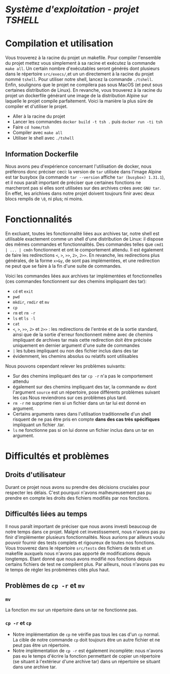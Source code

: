 ***Système d'exploitation - projet TSHELL***
========================

# Compilation et utilisation

Vous trouverez à la racine du projet un makefile. Pour compiler l'ensemble du projet mettez vous simplement à sa racine et exécutez la commande `make all`. Un certain nombre d'exécutables seront générés dont plusieurs dans le répertoire `src/execs/`,et un un directement à la racine du projet nommé `tshell`. Pour utiliser notre shell, lancez la commande `./tshell`. Enfin, soulignons que le projet ne compilera pas sous MacOS (et peut sous certaines distribution de Linux). En revanche, vous trouverez à la racine du projet un dockerfile générant une image de la distribution Alpine sur laquelle le projet compile parfaitement.
Voici la manière la plus sûre de compiler et d'utiliser le projet.
* Aller à la racine du projet
* Lancer les commandes `docker build -t tsh .` puis `docker run -ti tsh`
* Faire `cd home/tsh`
* Compiler avec `make all`
* Utiliser le shell avec `./tshell`
  
## Information Dockerfile

Nous avons peu d'expérience concernant l'utilisation de docker, nous préférons donc préciser ceci: la version de `tar` utilisée dans l'image Alpine est tar busybox (la commande `tar --version` affiche `tar (busybox) 1.31.1`), et il nous paraît important de préciser que certaines fonctions ne marcheront pas si elles sont utilisées sur des archives crées avec `GNU tar`. En effet, les arichives dans notre projet doivent toujours finir avec deux blocs remplis de `\0`, ni plus; ni moins.


# Fonctionnalités

En excluant, toutes les fonctionnalité liées aux archives tar, notre shell est utilisable exactement comme un shell d'une distribution de Linux: il dispose des mêmes commandes et fonctionnalités. Des commandes telles que `cmd1 | ... | cmdn` fonctionnent et ont le comportement attendu. Il est également de faire les redirections `<`, `>`, `>>`, `2>`, `2>>`. En revanche, les redirections plus générales, de la forme `x>&y`, de sont pas implémentées, et une redirection ne peut que se faire à la fin d'une suite de commandes.

Voici les commandes liées aux archives tar implémentées et fonctionnelles (ces commandes fonctionnent sur des chemins impliquant des tar):
* `cd` et `exit`
* `pwd`
* `mkdir`, `rmdir` et `mv`
* `cp`
* `rm` et `rm -r`
* `ls` et `ls -l`
* `cat`
* `<`, `>`, `>>`, `2>` et `2>>` : les redirections de l'entrée et de la sortie standard, ainsi que de la sortie d'erreur fonctionnent même avec de chemins impliquant de archives tar mais cette redirection doit être précisée uniquement en dernier argument d'une suite de commandes
* `|` les tubes impliquant ou non des fichier inclus dans des tar
* évidemment, les chemins absolus ou relatifs sont utilisables

Nous pouvons cependant relever les problèmes suivants:
* Sur des chemins impliquant des tar `cp -r` n'a pas le comportement attendu
* également sur des chemins impliquant des tar, la commande `mv` dont l'argument `source` est un répertoire, pose différents problèmes suivant les cas
Nous reviendrons sur ces problèmes plus tard.
* `rm -r` ne supprime rien si un fichier dans un tar lui est donné en argument.
* Certains arguments rares dans l'utilisation traditionnelle d'un shell risquent de ne pas être pris en compte **dans des cas très spécifiques** impliquant un fichier .tar.
* `ls` ne fonctionne pas si on lui donne un fichier inclus dans un tar en argument.

# Difficultés et problèmes

## Droits d'utilisateur
Durant ce projet nous avons su prendre des décisions cruciales pour respecter les délais. C'est pourquoi n'avons malheureusement pas pu prendre en compte les droits des fichiers modifiés par nos fonctions.

## Difficultés liées au temps

Il nous paraît important de préciser que nous avons investi beaucoup de notre temps dans ce projet. Malgré cet investissement, nous n'avons pas pu finir d'implémenter plusieurs fonctionnalités. Nous aurions par ailleurs voulu pouvoir fournir des tests complets et rigoureux de toutes nos fonctions. Vous trouverez dans le répertoire `src/tests` des fichiers de tests et un makefile auxquels nous n'avons pas apporté de modifications depuis longtemps. Etant donné que nous avons modifié nos fonctions depuis certains fichiers de test ne compilent plus. Par ailleurs, nous n'avons pas eu le temps de régler les probmèmes cités plus haut.

## Problèmes de `cp -r` et `mv`

### `mv`

La fonction mv sur un répertoire dans un tar ne fonctionne pas.

### `cp -r` et `cp`

* Notre implémentation de `cp` ne vérifie pas tous les cas d'un `cp` normal. La cible de notre commande `cp` doit toujours être un autre fichier et ne peut pas être un répertoire.
* Notre implémentation de `cp -r` est également incomplète: nous n'avons pas eu le temps d'écrire la fonction permettant de copier un répertoire (se situant à l'extérieur d'une archive tar) dans un répertoire se situant dans une archive tar.

